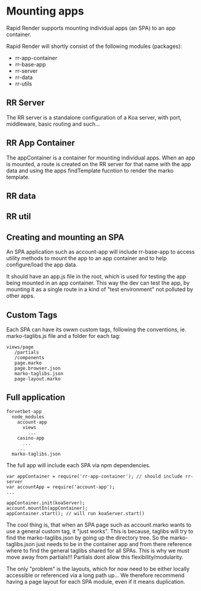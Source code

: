 # Mounting apps

Rapid Render supports mounting individual apps (an SPA) to an app container.

Rapid Render will shortly consist of the following modules (packages):
- rr-app-container
- rr-base-app
- rr-server
- rr-data
- rr-utils

## RR Server

The RR server is a standalone configuration of a Koa server, with port, middleware, basic routing and such...

## RR  App Container

The appContainer is a container for mounting individual apps. When an app is mounted, a route is created on the
RR server for that name with the app data and using the apps findTemplate fucntion to render the marko template.

## RR data

## RR util

## Creating and mounting an SPA

An SPA application such as account-app will include rr-base-app to access utility methods to mount the app to
an app container and to help configure/load the app data.

It should have an app.js file in the root, which is used for testing the app being mounted in an app container.
This way the dev can test the app, by mounting it as a single route in a kind of "test environment" not polluted by other apps.

## Custom Tags

Each SPA can have its owwn custom tags, following the conventions, ie. marko-taglibs.js file and a folder for each tag:

```
views/page
   /partials
   /components
   page.marko
   page.browser.json
   marko-taglibs.json
   page-layout.marko
```

## Full application

```
forvetbet-app
  node_modules
    account-app
      views
        ...
    casino-app
      ...
    ...
  marko-taglibs.json
```

The full app will include each SPA via npm dependencies.

```
var appContainer = require('rr-app-container'); // should include rr-server
var accountApp = require('account-app');
...

appContainer.init(koaServer);
account.mountIn(appContainer);
appContainer.start(); // will run koaServer.start()
```

The cool thing is, that when an SPA page such as account.marko wants to use a general custom tag, it "just works".
This is because, taglibs will try to find the marko-taglibs.json by going up the directory tree.
So the marko-taglibs.json just needs to be in the container app and from there reference where to find the general taglibs shared for all SPAs.
This is why we must move away from partials!!! Partials dont allow this flexibility/modularity.

The only "problem" is the layouts, which for now need to be either locally accessible or referenced via a long path up...
We therefore recommend having a page layout for each SPA module, even if it means duplication.
